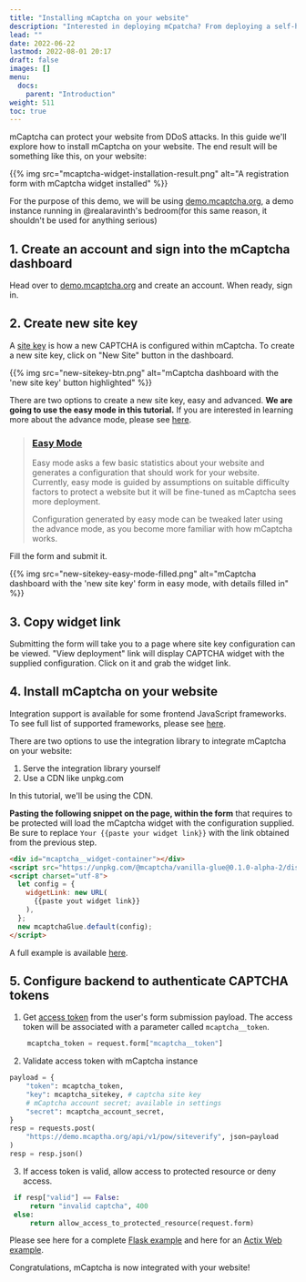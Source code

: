 ```yaml
---
title: "Installing mCaptcha on your website"
description: "Interested in deploying mCpatcha? From deploying a self-hosted instance to installing the CAPTCHA on your website, this guide will have you covered!"
lead: ""
date: 2022-06-22
lastmod: 2022-08-01 20:17
draft: false
images: []
menu:
  docs:
    parent: "Introduction"
weight: 511
toc: true
---
```


mCaptcha can protect your website from DDoS attacks. In this guide we'll
explore how to install mCaptcha on your website. The end result will be
something like this, on your website:

{{% img src="mcaptcha-widget-installation-result.png" alt="A registration form with mCaptcha widget installed" %}}

For the purpose of this demo, we will be using
[demo.mcaptcha.org](https://demo.mcaptcha.org), a demo instance running
in @realaravinth's bedroom(for this same reason, it shouldn't be used
for anything serious)

## 1. Create an account and sign into the mCaptcha dashboard

Head over to [demo.mcaptcha.org](https://demo.mcaptcha.org/join) and
create an account. When ready, sign in.

## 2. Create new site key

A [site key](../configuring-difficulty-factor/) is how a new CAPTCHA is configured within mCaptcha. To create
a new site key, click on "New Site" button in the dashboard.

{{% img src="new-sitekey-btn.png" alt="mCaptcha dashboard with the 'new site key' button highlighted" %}}

There are two options to create a new site key, easy and advanced. **We
are going to use the easy mode in this tutorial.** If you are interested
in learning more about the advance mode, please see [here](../configuring-difficulty-factor#advance-option).

> ### [Easy Mode](../configuring-difficulty-factor#easy-option)
>
> Easy mode asks a few basic statistics about your website and generates a
> configuration that should work for your website. Currently, easy mode is
> guided by assumptions on suitable difficulty factors to protect a
> website but it will be fine-tuned as mCaptcha sees more deployment.
>
> Configuration generated by easy mode can be tweaked later using the
> advance mode, as you become more familiar with how mCaptcha works.

Fill the form and submit it.

{{% img src="new-sitekey-easy-mode-filled.png" alt="mCaptcha dashboard with the 'new site key' form in easy mode, with details filled in" %}}

## 3. Copy widget link

Submitting the form will take you to a page where site key configuration
can be viewed. "View deployment" link will display CAPTCHA widget with
the supplied configuration. Click on it and grab the widget link.

## 4. Install mCaptcha on your website

Integration support is available for some frontend JavaScript
frameworks. To see full list of supported frameworks, please see
[here](https://github.com/mCaptcha/glue#framework-support).

There are two options to use the integration library to integrate
mCaptcha on your website:

1. Serve the integration library yourself
2. Use a CDN like unpkg.com

In this tutorial, we'll be using the CDN.

**Pasting the following snippet on the page, within the form** that requires to be protected
will load the mCaptcha widget with the configuration supplied. Be sure
to replace `Your {{paste your widget link}}` with the link obtained from
the previous step.

```html
<div id="mcaptcha__widget-container"></div>
<script src="https://unpkg.com/@mcaptcha/vanilla-glue@0.1.0-alpha-2/dist/index.js"></script>
<script charset="utf-8">
  let config = {
    widgetLink: new URL(
      {{paste yout widget link}}
    ),
  };
  new mcaptchaGlue.default(config);
</script>
```

A full example is available
[here](https://github.com/mCaptcha/glue/blob/ea576d875457de54d82bed3edfc4ee68302fa4d8/packages/vanilla/static/embeded.html).

## 5. Configure backend to authenticate CAPTCHA tokens

1. Get [access token](../../terminology/access-token) from the user's
   form submission payload. The access token will be associated with a
   parameter called `mcaptcha__token`.

   ```python
    mcaptcha_token = request.form["mcaptcha__token"]
   ```

2. Validate access token with mCaptcha instance

```python
payload = {
    "token": mcaptcha_token,
    "key": mcaptcha_sitekey, # captcha site key
    # mCaptcha account secret; available in settings
    "secret": mcaptcha_account_secret,
}
resp = requests.post(
    "https://demo.mcaptha.org/api/v1/pow/siteverify", json=payload
)
resp = resp.json()
```

3. If access token is valid, allow access to protected resource or deny
   access.

```python
 if resp["valid"] == False:
     return "invalid captcha", 400
 else:
     return allow_access_to_protected_resource(request.form)
```

Please see here for a complete [Flask example](https://github.com/mCaptcha/dos/tree/8f2b53ab46d64fa78a8300dc8ce9d78578ffce12/server) and here for an [Actix
Web example](https://github.com/mCaptcha/dos/tree/8f2b53ab46d64fa78a8300dc8ce9d78578ffce12/rust-server/demo-server).

Congratulations, mCaptcha is now integrated with your website!
